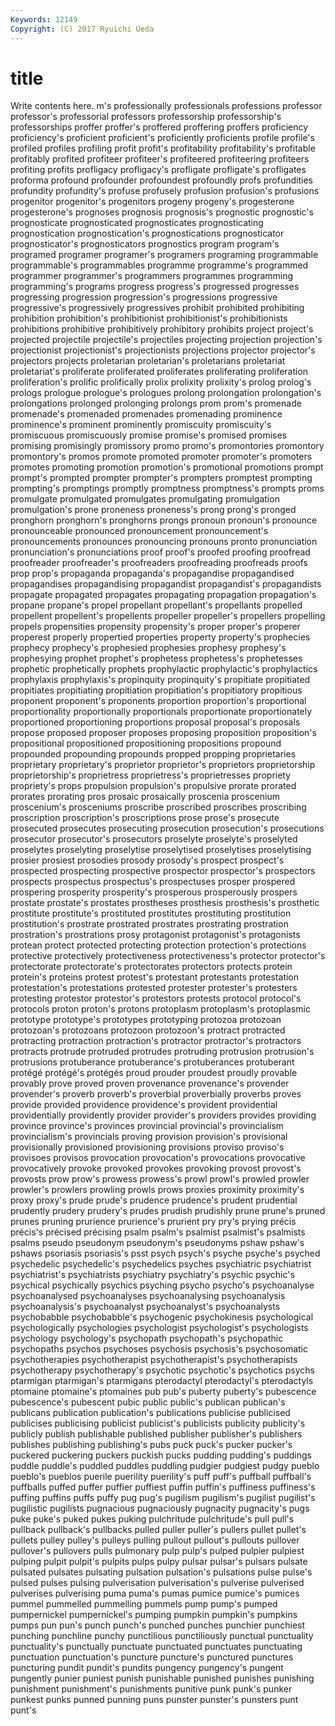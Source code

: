 ```yaml
---
Keywords: 12149 
Copyright: (C) 2017 Ryuichi Ueda
---
```


# title

Write contents here.
m's professionally professionals professions professor
professor's professorial professors professorship professorship's professorships proffer proffer's proffered proffering
proffers proficiency proficiency's proficient proficient's proficiently proficients profile profile's profiled
profiles profiling profit profit's profitability profitability's profitable profitably profited profiteer
profiteer's profiteered profiteering profiteers profiting profits profligacy profligacy's profligate profligate's
profligates proforma profound profounder profoundest profoundly profs profundities profundity profundity's
profuse profusely profusion profusion's profusions progenitor progenitor's progenitors progeny progeny's
progesterone progesterone's prognoses prognosis prognosis's prognostic prognostic's prognosticate prognosticated prognosticates
prognosticating prognostication prognostication's prognostications prognosticator prognosticator's prognosticators prognostics program program's
programed programer programer's programers programing programmable programmable's programmables programme programme's
programmed programmer programmer's programmers programmes programming programming's programs progress progress's
progressed progresses progressing progression progression's progressions progressive progressive's progressively progressives
prohibit prohibited prohibiting prohibition prohibition's prohibitionist prohibitionist's prohibitionists prohibitions prohibitive
prohibitively prohibitory prohibits project project's projected projectile projectile's projectiles projecting
projection projection's projectionist projectionist's projectionists projections projector projector's projectors projects
proletarian proletarian's proletarians proletariat proletariat's proliferate proliferated proliferates proliferating proliferation
proliferation's prolific prolifically prolix prolixity prolixity's prolog prolog's prologs prologue
prologue's prologues prolong prolongation prolongation's prolongations prolonged prolonging prolongs prom
prom's promenade promenade's promenaded promenades promenading prominence prominence's prominent prominently
promiscuity promiscuity's promiscuous promiscuously promise promise's promised promises promising promisingly
promissory promo promo's promontories promontory promontory's promos promote promoted promoter
promoter's promoters promotes promoting promotion promotion's promotional promotions prompt prompt's
prompted prompter prompter's prompters promptest prompting prompting's promptings promptly promptness
promptness's prompts proms promulgate promulgated promulgates promulgating promulgation promulgation's prone
proneness proneness's prong prong's pronged pronghorn pronghorn's pronghorns prongs pronoun
pronoun's pronounce pronounceable pronounced pronouncement pronouncement's pronouncements pronounces pronouncing pronouns
pronto pronunciation pronunciation's pronunciations proof proof's proofed proofing proofread proofreader
proofreader's proofreaders proofreading proofreads proofs prop prop's propaganda propaganda's propagandise
propagandised propagandises propagandising propagandist propagandist's propagandists propagate propagated propagates propagating
propagation propagation's propane propane's propel propellant propellant's propellants propelled propellent
propellent's propellents propeller propeller's propellers propelling propels propensities propensity propensity's
proper proper's properer properest properly propertied properties property property's prophecies
prophecy prophecy's prophesied prophesies prophesy prophesy's prophesying prophet prophet's prophetess
prophetess's prophetesses prophetic prophetically prophets prophylactic prophylactic's prophylactics prophylaxis prophylaxis's
propinquity propinquity's propitiate propitiated propitiates propitiating propitiation propitiation's propitiatory propitious
proponent proponent's proponents proportion proportion's proportional proportionality proportionally proportionals proportionate
proportionately proportioned proportioning proportions proposal proposal's proposals propose proposed proposer
proposes proposing proposition proposition's propositional propositioned propositioning propositions propound propounded
propounding propounds propped propping proprietaries proprietary proprietary's proprietor proprietor's proprietors
proprietorship proprietorship's proprietress proprietress's proprietresses propriety propriety's props propulsion propulsion's
propulsive prorate prorated prorates prorating pros prosaic prosaically proscenia proscenium
proscenium's prosceniums proscribe proscribed proscribes proscribing proscription proscription's proscriptions prose
prose's prosecute prosecuted prosecutes prosecuting prosecution prosecution's prosecutions prosecutor prosecutor's
prosecutors proselyte proselyte's proselyted proselytes proselyting proselytise proselytised proselytises proselytising
prosier prosiest prosodies prosody prosody's prospect prospect's prospected prospecting prospective
prospector prospector's prospectors prospects prospectus prospectus's prospectuses prosper prospered prospering
prosperity prosperity's prosperous prosperously prospers prostate prostate's prostates prostheses prosthesis
prosthesis's prosthetic prostitute prostitute's prostituted prostitutes prostituting prostitution prostitution's prostrate
prostrated prostrates prostrating prostration prostration's prostrations prosy protagonist protagonist's protagonists
protean protect protected protecting protection protection's protections protective protectively protectiveness
protectiveness's protector protector's protectorate protectorate's protectorates protectors protects protein protein's
proteins protest protest's protestant protestants protestation protestation's protestations protested protester
protester's protesters protesting protestor protestor's protestors protests protocol protocol's protocols
proton proton's protons protoplasm protoplasm's protoplasmic prototype prototype's prototypes prototyping
protozoa protozoan protozoan's protozoans protozoon protozoon's protract protracted protracting protraction
protraction's protractor protractor's protractors protracts protrude protruded protrudes protruding protrusion
protrusion's protrusions protuberance protuberance's protuberances protuberant protégé protégé's protégés proud
prouder proudest proudly provable provably prove proved proven provenance provenance's
provender provender's proverb proverb's proverbial proverbially proverbs proves provide provided
providence providence's provident providential providentially providently provider provider's providers provides
providing province province's provinces provincial provincial's provincialism provincialism's provincials proving
provision provision's provisional provisionally provisioned provisioning provisions proviso proviso's provisoes
provisos provocation provocation's provocations provocative provocatively provoke provoked provokes provoking
provost provost's provosts prow prow's prowess prowess's prowl prowl's prowled
prowler prowler's prowlers prowling prowls prows proxies proximity proximity's proxy
proxy's prude prude's prudence prudence's prudent prudential prudently prudery prudery's
prudes prudish prudishly prune prune's pruned prunes pruning prurience prurience's
prurient pry pry's prying précis précis's précised précising psalm psalm's
psalmist psalmist's psalmists psalms pseudo pseudonym pseudonym's pseudonyms pshaw pshaw's
pshaws psoriasis psoriasis's psst psych psych's psyche psyche's psyched psychedelic
psychedelic's psychedelics psyches psychiatric psychiatrist psychiatrist's psychiatrists psychiatry psychiatry's psychic
psychic's psychical psychically psychics psyching psycho psycho's psychoanalyse psychoanalysed psychoanalyses
psychoanalysing psychoanalysis psychoanalysis's psychoanalyst psychoanalyst's psychoanalysts psychobabble psychobabble's psychogenic psychokinesis
psychological psychologically psychologies psychologist psychologist's psychologists psychology psychology's psychopath psychopath's
psychopathic psychopaths psychos psychoses psychosis psychosis's psychosomatic psychotherapies psychotherapist psychotherapist's
psychotherapists psychotherapy psychotherapy's psychotic psychotic's psychotics psychs ptarmigan ptarmigan's ptarmigans
pterodactyl pterodactyl's pterodactyls ptomaine ptomaine's ptomaines pub pub's puberty puberty's
pubescence pubescence's pubescent pubic public public's publican publican's publicans publication
publication's publications publicise publicised publicises publicising publicist publicist's publicists publicity
publicity's publicly publish publishable published publisher publisher's publishers publishes publishing
publishing's pubs puck puck's pucker pucker's puckered puckering puckers puckish
pucks pudding pudding's puddings puddle puddle's puddled puddles puddling pudgier
pudgiest pudgy pueblo pueblo's pueblos puerile puerility puerility's puff puff's
puffball puffball's puffballs puffed puffer puffier puffiest puffin puffin's puffiness
puffiness's puffing puffins puffs puffy pug pug's pugilism pugilism's pugilist
pugilist's pugilistic pugilists pugnacious pugnaciously pugnacity pugnacity's pugs puke puke's
puked pukes puking pulchritude pulchritude's pull pull's pullback pullback's pullbacks
pulled puller puller's pullers pullet pullet's pullets pulley pulley's pulleys
pulling pullout pullout's pullouts pullover pullover's pullovers pulls pulmonary pulp
pulp's pulped pulpier pulpiest pulping pulpit pulpit's pulpits pulps pulpy
pulsar pulsar's pulsars pulsate pulsated pulsates pulsating pulsation pulsation's pulsations
pulse pulse's pulsed pulses pulsing pulverisation pulverisation's pulverise pulverised pulverises
pulverising puma puma's pumas pumice pumice's pumices pummel pummelled pummelling
pummels pump pump's pumped pumpernickel pumpernickel's pumping pumpkin pumpkin's pumpkins
pumps pun pun's punch punch's punched punches punchier punchiest punching
punchline punchy punctilious punctiliously punctual punctuality punctuality's punctually punctuate punctuated
punctuates punctuating punctuation punctuation's puncture puncture's punctured punctures puncturing pundit
pundit's pundits pungency pungency's pungent pungently punier puniest punish punishable
punished punishes punishing punishment punishment's punishments punitive punk punk's punker
punkest punks punned punning puns punster punster's punsters punt punt's
